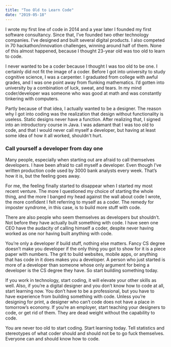```yaml
---
title: "Too Old to Learn Code"
date: "2019-05-18"
---
```


  
I wrote my first line of code in 2014 and a year later I founded my first software consultancy. Since that, I’ve founded two other technology companies. I’ve designed and built several digital products. I also competed in 70 hackathon/innovation challenges, winning around half of them. None of this almost happened, because I thought 23-year old was too old to learn to code.

I never wanted to be a coder because I thought I was too old to be one. I certainly did not fit the image of a coder. Before I got into university to study cognitive science, I was a carpenter. I graduated from college with awful grades, and I was one point away from flunking mathematics. I’d gotten into university by a combination of luck, sweat, and tears. In my mind coder/developer was someone who was good at math and was constantly tinkering with computers.

Partly because of that idea, I actually wanted to be a designer. The reason why I got into coding was the realization that design without functionality is useless. Static designs never have a function. After realizing that, I signed into an introductory course in Java. I was adamant that I was too old to code, and that I would never call myself a developer, but having at least some idea of how it all worked, shouldn't hurt.

### Call yourself a developer from day one

  
Many people, especially when starting out are afraid to call themselves developers. I have been afraid to call myself a developer. Even though I’ve written production code used by 3000 bank analysts every week. That’s how it is, but the feeling goes away.

For me, the feeling finally started to disappear when I started my most recent venture. The more I questioned my choice of starting the whole thing, and the more I banged my head against the wall about code I wrote, the more confident I felt referring to myself as a coder. The remedy for imposter syndrome, in this case, is to build more stuff with code.

There are also people who seem themselves as developers but shouldn’t. Not before they have actually built something with code. I have seen one CEO have the audacity of calling himself a coder, despite never having worked as one nor having built anything with code.

You’re only a developer if build stuff, nothing else matters. Fancy CS degree doesn’t make you developer if the only thing you got to show for it is a piece paper with numbers. The grit to build websites, mobile apps, or anything that has code in it does makes you a developer. A person who just started is more of a developer than someone whose only argument for being a developer is the CS degree they have. So start building something today.

If you work in technology, start coding, it will elevate your other skills as well. Also, if you’re a digital designer and you don’t know how to code at all, start learning now. You don’t have to be a professional, but you have to have experience from building something with code. Unless you’re designing for print, a designer who can’t code does not have a place in tomorrow’s economy. If you’re an employer, start teaching your designers to code, or get rid of them. They are dead weight without the capability to code.

You are never too old to start coding. Start learning today. Tell statistics and stereotypes of what coder should and should not be to go fuck themselves. Everyone can and should know how to code.
